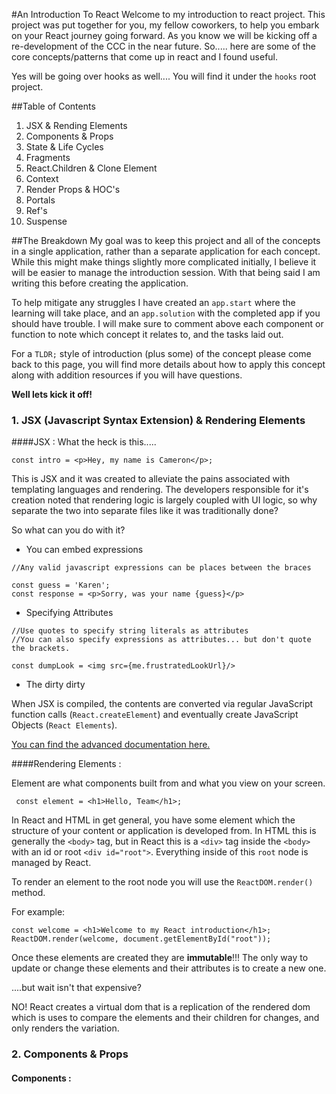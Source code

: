 #An Introduction To React
 Welcome to my introduction to react project. This project was put together for you, my fellow 
 coworkers, to help you embark on your React journey going forward. As you know we will be 
 kicking off a re-development of the CCC in the near future. So..... here are some of the
 core concepts/patterns that come up in react and I found useful.
 
 Yes will be going over hooks as well.... You will find it under the `hooks` root project.
 
 ##Table of Contents
 1. JSX & Rending Elements
 1. Components & Props
 1. State & Life Cycles
 1. Fragments
 1. React.Children & Clone Element
 1. Context
 1. Render Props & HOC's
 1. Portals
 1. Ref's
 1. Suspense
 
 ##The Breakdown
 My goal was to keep this project and all of the concepts in a single application, rather than
 a separate application for each concept. While this might make things slightly more complicated
 initially, I believe it will be easier to manage the introduction session. With that being said
 I am writing this before creating the application.
 
 To help mitigate any struggles I have created an `app.start` where the learning will take place,
 and an `app.solution` with the completed app if you should have trouble. I will make sure to
 comment above each component or function to note which concept it relates to, and the tasks laid
 out.
 
 For a `TLDR;` style of introduction (plus some) of the concept please come back to this page,
 you will find more details about how to apply this concept along with addition resources if
 you will have questions.
 
 **Well lets kick it off!**
 
 
 
 ### 1. JSX (Javascript Syntax Extension) & Rendering Elements
 
 ####JSX :
 What the heck is this.....
 
    const intro = <p>Hey, my name is Cameron</p>;
 
This is JSX and it was created to alleviate the pains associated with templating languages
and rendering. The developers responsible for it's creation noted that rendering logic is
largely coupled with UI logic, so why separate the two into separate files like it was 
traditionally done?

So what can you do with it? 

- You can embed expressions

 ```
//Any valid javascript expressions can be places between the braces

const guess = 'Karen';
 const response = <p>Sorry, was your name {guess}</p>
```

- Specifying Attributes

```
//Use quotes to specify string literals as attributes
//You can also specify expressions as attributes... but don't quote the brackets.

const dumpLook = <img src={me.frustratedLookUrl}/> 
```

- The dirty dirty

When JSX is compiled, the contents are converted via regular JavaScript function calls (`React.createElement`)
 and eventually create JavaScript Objects (`React Elements`). 
 
 [You can find the advanced documentation here.](https://reactjs.org/docs/jsx-in-depth.html)
 
 ####Rendering Elements :
 
 Element are what components built from and what you view on your screen.
 
     const element = <h1>Hello, Team</h1>;

In React and HTML in get general, you have some element which the structure
of your content or application is developed from. In HTML this is generally 
the `<body>` tag, but in React this is a `<div>` tag inside the `<body>` 
with an id or root `<div id="root">`. Everything inside of this `root` node 
is managed by React.

To render an element to the root node you will use the `ReactDOM.render()` 
method.

For example:

    const welcome = <h1>Welcome to my React introduction</h1>;
    ReactDOM.render(welcome, document.getElementById("root"));   
    
Once these elements are created they are **immutable**!!! The only way to
update or change these elements and their attributes is to create a new one.

....but wait isn't that expensive?

NO! React creates a virtual dom that is a replication of the rendered dom
which is uses to compare the elements and their children for changes, and
only renders the variation.

 ### 2. Components & Props
 
 #### Components :
 
 
